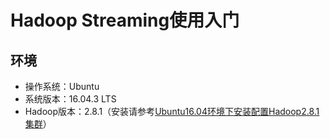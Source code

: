 # Hadoop Streaming使用入门
## 环境
- 操作系统：Ubuntu
- 系统版本：16.04.3 LTS
- Hadoop版本：2.8.1（安装请参考[Ubuntu16.04环境下安装配置Hadoop2.8.1集群](https://github.com/hemajun815/tutorial/blob/master/apache/1.installing-hadoop2.8.1-on-ubuntu.md)）
